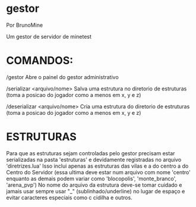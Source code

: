 # gestor

Por BrunoMine

Um gestor de servidor de minetest

COMANDOS:
=========

/gestor
Abre o painel do gestor administrativo

/serializar <arquivo/nome> <largura> <altura>
Salva uma estrutura no diretorio de estruturas
(toma a posicao do jogador como a menos em x, y e z)

/deserializar <arquivo/nome> <largura> <altura>
Cria uma estrutura do diretorio de estruturas
(toma a posicao do jogador como a menos em x, y e z)

ESTRUTURAS
==========
Para que as estruturas sejam controladas pelo gestor
precisam estar serializadas na pasta 'estruturas' 
e devidamente registradas no arquivo 'diretrizes.lua'
Isso inclui apenas as estruturas das vilas e a do 
centro a do Centro do Servidor (essa ultima deve estar
num arquivo com nome 'centro' enquanto as demais podem
variar como 'blocopolis', 'monte_branco', 'arena_pvp')
No nome do arquivo da estrutura deve-se tomar cuidado e 
jamais usar sempre usar "_" (sublinhado/underline) no
lugar de espaço e evitar caracteres especiais como
c cidilha e outros.
